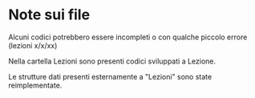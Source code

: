 # Note sui file
Alcuni codici potrebbero essere incompleti o con qualche piccolo errore (lezioni x/x/xx)

Nella cartella Lezioni sono presenti codici sviluppati a Lezione.

Le strutture dati presenti esternamente a "Lezioni" sono state reimplementate.
